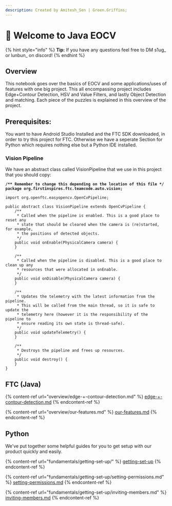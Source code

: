 ```yaml
---
description: Created by Amitesh_Sen | Green.Griffins;
---
```


# 👋 Welcome to Java EOCV

{% hint style="info" %}
**Tip:** If you have any questions feel free to DM s1ug\_ or lunbun\_ on discord!
{% endhint %}

## Overview

This notebook goes over the basics of EOCV and some applications/uses of features with one big project. This all encompassing project includes Edge+Contour Detection, HSV and Value Filters, and lastly Object Detection and matching. Each piece of the puzzles is explained in this overview of the project.

## Prerequisites:

You want to have Android Studio Installed and the FTC SDK downloaded, in order to try this project for FTC. Otherwise we have a seperate Section for Python which requires nothing else but a Python IDE installed.&#x20;

### Vision Pipeline

We have an abstract class called VisionPipeline that we use in this project that you should copy:

<pre class="language-java"><code class="lang-java"><strong>/** Remember to change this depending on the location of this file */
</strong><strong>package org.firstinspires.ftc.teamcode.auto.vision;
</strong>
import org.openftc.easyopencv.OpenCvPipeline;

public abstract class VisionPipeline extends OpenCvPipeline {
    /**
     * Called when the pipeline is enabled. This is a good place to reset any 
     * state that should be cleared when the camera is (re)started, for example, 
     * the positions of detected objects.
     */
    public void onEnable(PhysicalCamera camera) {
    }

    /**
     * Called when the pipeline is disabled. This is a good place to clean up any 
     * resources that were allocated in onEnable.
     */
    public void onDisable(PhysicalCamera camera) {
    }

    /**
     * Updates the telemetry with the latest information from the pipeline. 
     * This will be called from the main thread, so it is safe to update the 
     * telemetry here (however it is the responsibility of the pipeline to 
     * ensure reading its own state is thread-safe).
     */
    public void updateTelemetry() {
    }

    /**
     * Destroys the pipeline and frees up resources.
     */
    public void destroy() {
    }
}
</code></pre>

## FTC (Java)

{% content-ref url="overview/edge-+-contour-detection.md" %}
[edge-+-contour-detection.md](overview/edge-+-contour-detection.md)
{% endcontent-ref %}

{% content-ref url="overview/our-features.md" %}
[our-features.md](overview/our-features.md)
{% endcontent-ref %}

## Python

We've put together some helpful guides for you to get setup with our product quickly and easily.

{% content-ref url="fundamentals/getting-set-up/" %}
[getting-set-up](fundamentals/getting-set-up/)
{% endcontent-ref %}

{% content-ref url="fundamentals/getting-set-up/setting-permissions.md" %}
[setting-permissions.md](fundamentals/getting-set-up/setting-permissions.md)
{% endcontent-ref %}

{% content-ref url="fundamentals/getting-set-up/inviting-members.md" %}
[inviting-members.md](fundamentals/getting-set-up/inviting-members.md)
{% endcontent-ref %}
